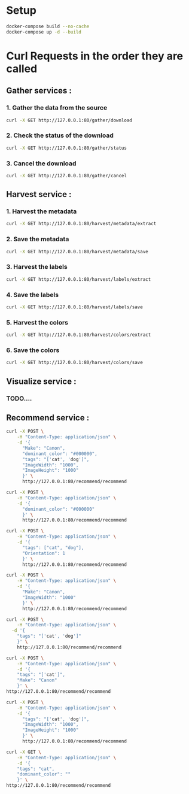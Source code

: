 # Setup

````bash
docker-compose build --no-cache
docker-compose up -d --build
````

# Curl Requests in the order they are called

## Gather services :

### 1. Gather the data from the source

```bash
curl -X GET http://127.0.0.1:80/gather/download
```

### 2. Check the status of the download

```bash
curl -X GET http://127.0.0.1:80/gather/status
```

### 3. Cancel the download

```bash
curl -X GET http://127.0.0.1:80/gather/cancel
```

## Harvest service :

### 1. Harvest the metadata

```bash
curl -X GET http://127.0.0.1:80/harvest/metadata/extract
```

### 2. Save the metadata

```bash
curl -X GET http://127.0.0.1:80/harvest/metadata/save
```

### 3. Harvest the labels

```bash
curl -X GET http://127.0.0.1:80/harvest/labels/extract
```

### 4. Save the labels

```bash
curl -X GET http://127.0.0.1:80/harvest/labels/save
```

### 5. Harvest the colors

```bash
curl -X GET http://127.0.0.1:80/harvest/colors/extract
```

### 6. Save the colors

```bash
curl -X GET http://127.0.0.1:80/harvest/colors/save
```

## Visualize service :

### TODO....

## Recommend service :

```bash
curl -X POST \
    -H "Content-Type: application/json" \
    -d '{
      "Make": "Canon",
      "dominant_color": "#000000",
      "tags": "['cat', 'dog']",
      "ImageWidth": "1000",
      "ImageHeight": "1000"
      }' \
      http://127.0.0.1:80/recommend/recommend
```

```bash
curl -X POST \
    -H "Content-Type: application/json" \
    -d '{
      "dominant_color": "#000000"
      }' \
      http://127.0.0.1:80/recommend/recommend
```

```bash
curl -X POST \
    -H "Content-Type: application/json" \
    -d '{
      "tags": ["cat", "dog"],
      "Orientation": 1
      }' \
      http://127.0.0.1:80/recommend/recommend
```

```bash
curl -X POST \
    -H "Content-Type: application/json" \
    -d '{
      "Make": "Canon",
      "ImageWidth": "1000"
      }' \
      http://127.0.0.1:80/recommend/recommend
```

```bash
curl -X POST \
    -H "Content-Type: application/json" \
  -d '{
    "tags": "['cat', 'dog']"
    }' \
    http://127.0.0.1:80/recommend/recommend
```

```bash
curl -X POST \
    -H "Content-Type: application/json" \
    -d '{
    "tags": "['cat']",
    "Make": "Canon"
    }' \
http://127.0.0.1:80/recommend/recommend

```
    
```bash
curl -X POST \
    -H "Content-Type: application/json" \
    -d '{
      "tags": "['cat', 'dog']",
      "ImageWidth": "1000",
      "ImageHeight": "1000"
      }' \
      http://127.0.0.1:80/recommend/recommend
```

```bash
curl -X GET \
    -H "Content-Type: application/json" \
    -d '{
    "tags": "cat",
    "dominant_color": ""
    }' \
http://127.0.0.1:80/recommend/recommend

```